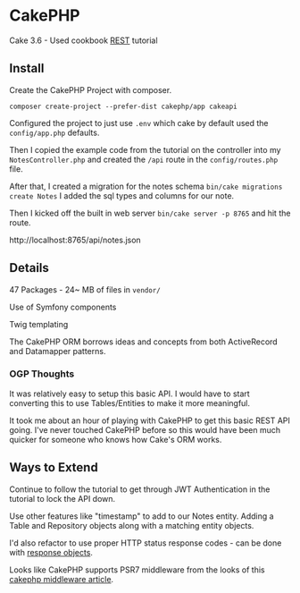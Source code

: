 # CakePHP

Cake 3.6 - Used cookbook [REST](https://book.cakephp.org/3.0/en/development/rest.html) tutorial 

## Install

Create the CakePHP Project with composer.

`composer create-project --prefer-dist cakephp/app cakeapi`

Configured the project to just use `.env` which cake by default used the `config/app.php` defaults.

Then I copied the example code from the tutorial on the controller into my `NotesController.php` and created the `/api` route in the `config/routes.php` file.

After that, I created a migration for the notes schema `bin/cake migrations create Notes` I added the sql types and columns for our note.

Then I kicked off the built in web server `bin/cake server -p 8765` and hit the route.

http://localhost:8765/api/notes.json

## Details

47 Packages - 24~ MB of files in `vendor/`

Use of Symfony components

Twig templating

The CakePHP ORM borrows ideas and concepts from both ActiveRecord and Datamapper patterns. 

### OGP Thoughts

It was relatively easy to setup this basic API. I would have to start converting this to use Tables/Entities to make it more meaningful.

It took me about an hour of playing with CakePHP to get this basic REST API going. I've never touched CakePHP before so this would have been much quicker for someone who knows how Cake's ORM works.

## Ways to Extend

Continue to follow the tutorial to get through JWT Authentication in the tutorial to lock the API down.

Use other features like "timestamp" to add to our Notes entity. Adding a Table and Repository objects along with a matching entity objects.

I'd also refactor to use proper HTTP status response codes - can be done with [response objects](https://stackoverflow.com/questions/1100867/how-do-you-specify-an-http-status-code-in-cakephp/11474836#44608115).

Looks like CakePHP supports PSR7 middleware from the looks of this [cakephp middleware article](https://www.dereuromark.de/2018/04/22/middleware-and-cakephp/).
